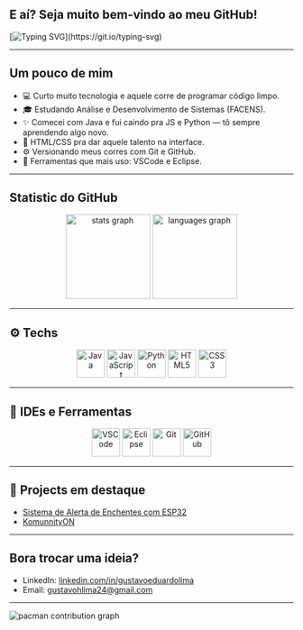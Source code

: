 <!-- <img width="100%" src="https://i.imgur.com/jxrcz7U.jpg"/> <!-- Aqui você pode trocar por outro graffiti -->

## E aí? Seja muito bem-vindo ao meu GitHub!

[![Typing SVG](https://readme-typing-svg.herokuapp.com?font=Fira+Code&size=28&pause=1000&color=00FFFF&background=000000&center=true&vCenter=true&width=1000&lines=Fala+aí,+eu+sou+Gustavo!;Programo+com+Java,+JS,+Python+e+HTML|CSS.;VSCode+e+Eclipse+no+setup.;Tamo+junto+no+mundo+dev!)](https://git.io/typing-svg)

---

## Um pouco de mim

- 💻 Curto muito tecnologia e aquele corre de programar código limpo.
- 🎓 Estudando Análise e Desenvolvimento de Sistemas (FACENS).
- ✨ Comecei com Java e fui caindo pra JS e Python — tô sempre aprendendo algo novo.
- 🎨 HTML/CSS pra dar aquele talento na interface.
- ⚙ Versionando meus corres com Git e GitHub.
- 🧠 Ferramentas que mais uso: VSCode e Eclipse.

---

## Statistic do GitHub

<div align="center">
  <img src="https://github-readme-stats.vercel.app/api?username=GustavoEduLima&hide_title=false&hide_rank=false&show_icons=true&include_all_commits=true&count_private=true&disable_animations=false&theme=dracula&locale=en&hide_border=false&order=1" height="150" alt="stats graph"  />
  <img src="https://github-readme-stats.vercel.app/api/top-langs?username=GustavoEduLima&locale=en&hide_title=false&layout=compact&card_width=320&langs_count=5&theme=dracula&hide_border=false&order=2" height="150" alt="languages graph"  />
</div>

---

## ⚙ Techs

<div align="center">
  <img height="50" src="https://cdn.jsdelivr.net/gh/devicons/devicon/icons/java/java-original.svg" title="Java"/>
  <img height="50" src="https://cdn.jsdelivr.net/gh/devicons/devicon/icons/javascript/javascript-original.svg" title="JavaScript"/>
  <img height="50" src="https://cdn.jsdelivr.net/gh/devicons/devicon/icons/python/python-original.svg" title="Python"/>
  <img height="50" src="https://cdn.jsdelivr.net/gh/devicons/devicon/icons/html5/html5-original.svg" title="HTML5"/>
  <img height="50" src="https://cdn.jsdelivr.net/gh/devicons/devicon/icons/css3/css3-original.svg" title="CSS3"/>
</div>

---

## 🔧 IDEs e Ferramentas

<div align="center">
  <img height="50" src="https://cdn.jsdelivr.net/gh/devicons/devicon/icons/vscode/vscode-original.svg" title="VSCode"/>
  <img height="50" src="https://cdn.jsdelivr.net/gh/devicons/devicon/icons/eclipse/eclipse-original.svg" title="Eclipse"/>
  <img height="50" src="https://cdn.jsdelivr.net/gh/devicons/devicon/icons/git/git-original.svg" title="Git"/>
  <img height="50" src="https://cdn.jsdelivr.net/gh/devicons/devicon/icons/github/github-original.svg" title="GitHub"/>
</div>

---

## 📂 Projects em destaque

- [Sistema de Alerta de Enchentes com ESP32](https://www.linkedin.com/posts/muriloeduardolima_sorocaba-enchentes-prevenaexaetodeacidentes-activity-7203812533122539520-zBw5?utm_source=share&utm_medium=member_desktop)
- [KomunnityON](https://www.linkedin.com/posts/danielg-cravo_komunityon-inovaaexaeto-tecnologia-ugcPost-7272223845879590912-O007?utm_source=share&utm_medium=member_desktop)

---

## Bora trocar uma ideia?

- LinkedIn: [linkedin.com/in/gustavoeduardolima](https://linkedin.com/in/gustavoeduardolima)
- Email: [gustavohlima24@gmail.com](mailto:gustavohlima24@gmail.com)

---

<picture>
  <source media="(prefers-color-scheme: dark)" srcset="https://raw.githubusercontent.com/GustavoEduLima/GustavoEduLima/output/pacman-contribution-graph-dark.svg">
  <source media="(prefers-color-scheme: light)" srcset="https://raw.githubusercontent.com/GustavoEduLima/GustavoEduLima/output/pacman-contribution-graph.svg">
  <img alt="pacman contribution graph" src="https://raw.githubusercontent.com/GustavoEduLima/GustavoEduLima/output/pacman-contribution-graph.svg">
</picture>


<!-- <img width="100%" src="https://i.imgur.com/jxrcz7U.jpg"/> <!-- Pode usar outro graffiti aqui no rodapé também -->
